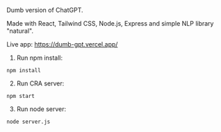 Dumb version of ChatGPT.

Made with React, Tailwind CSS, Node.js, Express and simple NLP library "natural".

Live app: https://dumb-gpt.vercel.app/

1. Run npm install:

`npm install`

2. Run CRA server:

`npm start`

3. Run node server:

`node server.js`
